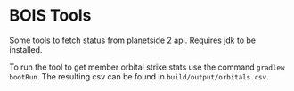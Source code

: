 # BOIS Tools

Some tools to fetch status from planetside 2 api. Requires jdk to be installed.

To run the tool to get member orbital strike stats use the command `gradlew bootRun`. The resulting csv can be found in `build/output/orbitals.csv`.
